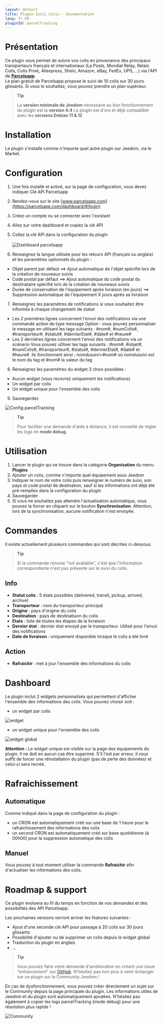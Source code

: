 ```yaml
---
layout: default
title: Plugin Suivi Colis - Documentation
lang: fr_FR
pluginId: parcelTracking
---
```


# Présentation

Ce plugin vous permet de suivre vos colis en provenance des principaux transporteurs français et internationaux (La Poste, Mondial Relay, Relais Colis, Colis Privé, Aliexpress, Shein, Amazon, eBay, FedEx, UPS, ...) via l'API de [**Parcelsapp**](https://parcelsapp.com/fr).<br/>
Le plan gratuit de Parcelsapp propose le suivi de 10 colis sur 30 jours glissants. Si vous le souhaitez, vous pouvez prendre un plan supérieur.

> **Tip**
>
> La **version minimale de Jeedom** nécessaire au bon fonctionnement du plugin est la **version 4.4**
> Le plugin est d'ors et déjà compatible avec les **versions Debian 11 & 12**


# Installation

Le plugin s'installe comme n'importe quel autre plugin sur Jeedom, via le Market.


# Configuration

1. Une fois installé et activé, sur la page de configuration, vous devez indiquer Clé API Parcelsapp
2. Rendez-vous sur le site [www.parcelsapp.com](https://parcelsapp.com/dashboard/#/login)
3. Créez un compte ou se connecter avec l'existant
4. Allez sur votre dashboard et copiez la clé API
5. Collez la clé API dans la configuration du plugin<br/><br/>![Dashboard parcelsapp](../images/dashboard_parcelsapp.png)

6. Renseignez la langue utilisée pour les retours API (français ou anglais) et les paramètres optionnels du plugin :
 - Objet parent par défaut ==> Ajout automatique de l'objet spécifié lors de la création de nouveaux suivis
 - Code postal par défaut ==> Ajout automatique du code postal du destinataire spécifié lors de la création de nouveaux suivis
 - Durée de conservation de l'équipement après livraison (en jours) ==> Suppression automatique de l'équipement X jours après sa livraison

7. Renseignez les paramètres de notifications si vous souhaitez être informés à chaque changement de statut
 - Les 2 premières lignes concernent l'envoi des notifications via une commande action de type message 
   Option : vous pouvez personnaliser le message en utilisant les tags suivants : #nom#, #numColis#, #transporteur#, #statut#, #dernierEtat#, #date# et #heure#
 - Les 2 dernières lignes concernent l'envoi des notifications via un scénario
   Vous pouvez utiliser les tags suivants : #nom#, #objet#, #numColis#, #transporteur#, #statut#, #dernierEtat#, #date# et #heure#.
   Ils fonctionnent ainsi ; nomdusuivi=#nom# où nomdusuivi est le nom du tag et #nom# la valeur du tag

8. Renseignez les paramètres du widget
  3 choix possibles :
  - Aucun widget (vous recevrez uniquement les notifications)
  - Un widget par colis
  - Un widget unique pour l'ensemble des colis

9. Sauvegardez

![Config parcelTracking](../images/config_parcelTracking.png)

> **Tip**
>
> Pour faciliter une demande d'aide à distance, il est conseillé de régler les logs en **mode debug**. 


# Utilisation
1. Lancer le plugin qui se trouve dans la catégorie **Organisation** du menu **Plugins**
2. Ajouter un colis, comme n'importe quel équipement sous Jeedom
3. Indiquer le nom de votre colis puis renseigner le numéro de suivi, son pays et code postal de destination, sauf si les informations ont déjà été pré-remplies dans la configuration du plugin
5. Sauvegarder
6. Si vous ne souhaitez pas attendre l'actualisation automatique, vous pouvez la forcer en cliquant sur le bouton **Synchronisation**. Attention, lors de la synchronisation, aucune notification n'est envoyée.


# Commandes

Il existe actuellement plusieurs commandes qui sont décrites ci-dessous.

> **Tip**
>
>Si la commande renvoie "not available", c'est que l'information correspondante n'est pas présente sur le suivi du colis.

## Info

- **Statut colis** : 5 états possibles (delivered, transit, pickup, arrived, archive)
- **Transporteur** : nom du transporteur principal
- **Origine** : pays d'origine du colis
- **Destination** : pays de destinatiuon du colis
- **Etats** : liste de toutes les étapes de la livraison
- **Dernier état** : dernier état envoyé par le transporteur. Utilisé pour l'envoi des notifications
- **Date de livraison** : uniquement disponible lorsque le colis a été livré

## Action

- **Rafraichir** : met à jour l'ensemble des informations du colis


# Dashboard

Le plugin inclut 2 widgets personnalisés qui permettent d'afficher l'ensemble des informations des colis. Vous pouvez choisir soit :
- un widget par colis

![widget](../images/widget.png)

- un widget unique pour l'ensemble des colis

![widget global](../images/widget_global.png)

**Attention :** Le widget unique est visible sur la page des équipements du plugin. Il ne doit en aucun cas être supprimé. S'il l'est par erreur, il vous suffit de forcer une réinstallation du plugin (pas de perte des données) et celui-ci sera recréé.


# Rafraichissement

## Automatique

Comme indiqué dans la page de configuration du plugin :
- un CRON est automatiquement créé sur une base de 1 heure pour le rafraichissement des informations des colis
- un second CRON est automatiquement créé sur base quotidienne (à 00h00) pour la suppression automatique des colis


## Manuel

Vous pouvez à tout moment utiliser la commande **Rafraichir** afin d'actualiser les informations des colis.


# Roadmap & support

Ce plugin évoluera au fil du temps en fonction de vos demandes et des possibilités des API Parcelsapp.

Les prochaines versions verront arriver les features suivantes :
- Ajout d'une seconde clé API pour passage à 20 colis sur 30 jours glissants
- Possibilité d'ajouter ou de supprimer un colis depuis le widget global
- Traduction du plugin en anglais
- ...

> **Tip**
>
>Vous pouvez faire votre demande d'amélioration en créant une issue "enhancement" sur [GitHub](https://github.com/Xav-74/parcelTracking/issues/new).
>N'hésitez pas non plus à venir échanger sur ce plugin sur le Community Jeedom !

En cas de dysfonctionnement, vous pouvez créer directement un sujet sur le Community depuis la page principale du plugin. Les informations utiles de Jeedom et du plugin sont automatiquement ajoutées. N'hésitez pas également à copier les logs parcelTracking (mode debug) pour une résolution plus rapide !

![Community](../images/community.png)
